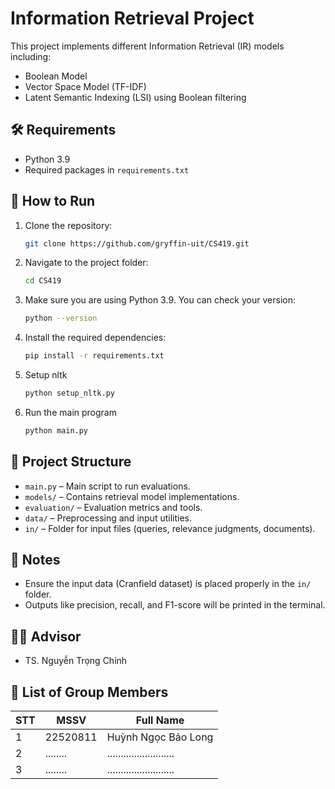 # Information Retrieval Project

This project implements different Information Retrieval (IR) models including:
- Boolean Model
- Vector Space Model (TF-IDF)
- Latent Semantic Indexing (LSI) using Boolean filtering

## 🛠 Requirements

- Python 3.9
- Required packages in `requirements.txt`

## 🚀 How to Run

1. Clone the repository:

   ```bash
   git clone https://github.com/gryffin-uit/CS419.git

2. Navigate to the project folder:

    ```bash
    cd CS419

3. Make sure you are using Python 3.9. You can check your version:

    ```bash
    python --version

4. Install the required dependencies:

    ```bash
    pip install -r requirements.txt

5. Setup nltk

    ```bash
    python setup_nltk.py

6. Run the main program

    ```bash
    python main.py

## 📁 Project Structure

- `main.py` – Main script to run evaluations.
- `models/` – Contains retrieval model implementations.
- `evaluation/` – Evaluation metrics and tools.
- `data/` – Preprocessing and input utilities.
- `in/` – Folder for input files (queries, relevance judgments, documents).

## 📌 Notes

- Ensure the input data (Cranfield dataset) is placed properly in the `in/` folder.
- Outputs like precision, recall, and F1-score will be printed in the terminal.

## 👨‍🏫 Advisor

- TS. Nguyễn Trọng Chỉnh

## 👥 List of Group Members

| STT | MSSV     | Full Name                |
|-----|----------|--------------------------|
| 1   | 22520811 | Huỳnh Ngọc Bảo Long      |
| 2   | ........ | .........................|
| 3   | ........ | .........................|


